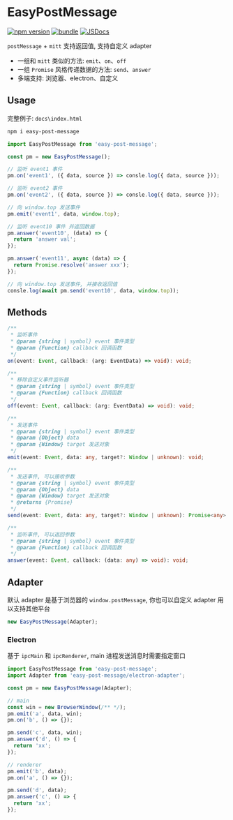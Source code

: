 # EasyPostMessage

[![npm version][npm-version-src]][npm-version-href]
[![bundle][bundle-src]][bundle-href]
[![JSDocs][jsdocs-src]][jsdocs-href]

`postMessage` + `mitt` 支持返回值, 支持自定义 adapter

- 一组和 `mitt` 类似的方法: `emit`、`on`、`off`
- 一组 `Promise` 风格传递数据的方法: `send`、`answer`
- 多端支持: 浏览器、electron、自定义

## Usage

完整例子: `docs\index.html`

```sh
npm i easy-post-message
```

```javascript
import EasyPostMessage from 'easy-post-message';

const pm = new EasyPostMessage();

// 监听 event1 事件
pm.on('event1', ({ data, source }) => consle.log({ data, source }));

// 监听 event2 事件
pm.on('event2', ({ data, source }) => consle.log({ data, source }));

// 向 window.top 发送事件
pm.emit('event1', data, window.top);

// 监听 event10 事件 并返回数据
pm.answer('event10', (data) => {
  return 'answer val';
});

pm.answer('event11', async (data) => {
  return Promise.resolve('answer xxx');
});

// 向 window.top 发送事件, 并接收返回值
consle.log(await pm.send('event10', data, window.top));
```

## Methods

```typescript
/**
 * 监听事件
 * @param {string | symbol} event 事件类型
 * @param {Function} callback 回调函数
 */
on(event: Event, callback: (arg: EventData) => void): void;

/**
 * 移除自定义事件监听器
 * @param {string | symbol} event 事件类型
 * @param {Function} callback 回调函数
 */
off(event: Event, callback: (arg: EventData) => void): void;

/**
 * 发送事件
 * @param {string | symbol} event 事件类型
 * @param {Object} data
 * @param {Window} target 发送对象
 */
emit(event: Event, data: any, target?: Window | unknown): void;

/**
 * 发送事件, 可以接收参数
 * @param {string | symbol} event 事件类型
 * @param {Object} data
 * @param {Window} target 发送对象
 * @returns {Promise}
 */
send(event: Event, data: any, target?: Window | unknown): Promise<any>;

/**
 * 监听事件, 可以返回参数
 * @param {string | symbol} event 事件类型
 * @param {Function} callback 回调函数
 */
answer(event: Event, callback: (data: any) => void): void;
```

## Adapter

默认 adapter 是基于浏览器的 `window.postMessage`, 你也可以自定义 adapter 用以支持其他平台

```javascript
new EasyPostMessage(Adapter);
```

### Electron

基于 `ipcMain` 和 `ipcRenderer`, main 进程发送消息时需要指定窗口

```javascript
import EasyPostMessage from 'easy-post-message';
import Adapter from 'easy-post-message/electron-adapter';

const pm = new EasyPostMessage(Adapter);

// main
const win = new BrowserWindow(/** */);
pm.emit('a', data, win);
pm.on('b', () => {});

pm.send('c', data, win);
pm.answer('d', () => {
  return 'xx';
});

// renderer
pm.emit('b', data);
pm.on('a', () => {});

pm.send('d', data);
pm.answer('c', () => {
  return 'xx';
});
```

<!-- Badges -->

[npm-version-src]: https://img.shields.io/npm/v/easy-post-message?style=flat&colorA=18181B&colorB=F0DB4F
[npm-version-href]: https://npmjs.com/package/easy-post-message
[bundle-src]: https://img.shields.io/bundlephobia/minzip/easy-post-message?style=flat&colorA=18181B&colorB=F0DB4F
[bundle-href]: https://bundlephobia.com/result?p=easy-post-message
[jsdocs-src]: https://img.shields.io/badge/jsDocs.io-reference-18181B?style=flat&colorA=18181B&colorB=F0DB4F
[jsdocs-href]: https://www.jsdocs.io/package/easy-post-message
